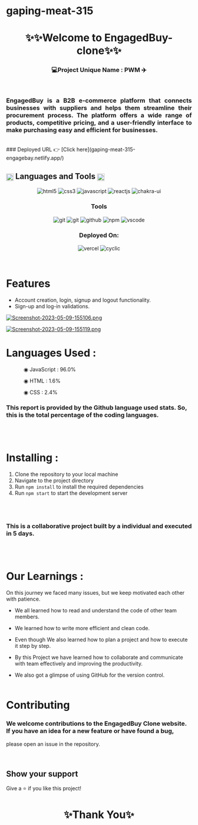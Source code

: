 # gaping-meat-315
<h1 align="center">✨✨Welcome to EngagedBuy-clone✨✨</h1>

<h3 align="center">💻Project Unique Name : PWM ✈️</h3>

<br />
<h3 align="justify" width="80%">
        EngagedBuy is a B2B e-commerce platform that connects businesses with suppliers and helps them streamline their
        procurement process. The platform offers a wide range of products, competitive pricing, and a user-friendly
        interface to make purchasing easy and efficient for businesses.
</h3>
<br />
### Deployed URL 👉 [Click here](gaping-meat-315-engagebay.netlify.app/)
<br />


<h2 align="left">
        <img src="https://art.pixilart.com/486745d4bb1ef18.gif" width="20" height="20" align="center">
        Languages and Tools
        <img src="https://art.pixilart.com/486745d4bb1ef18.gif" width="20" height="20" align="center">
</h2>
<div align="center">
        <div align="center">
                <img src="https://img.shields.io/badge/html5-%23E34F26.svg?style=for-the-badge&logo=html5&logoColor=white"
                        align="center" alt="html5">
                <img src="https://img.shields.io/badge/css3-%231572B6.svg?style=for-the-badge&logo=css3&logoColor=white"
                        align="center" alt="css3">
                <img src="https://img.shields.io/badge/javascript-%23323330.svg?style=for-the-badge&logo=javascript&logoColor=%23F7DF1E"
                        align="center" alt="javascript">
                <img src="https://img.shields.io/badge/React-20232A?style=for-the-badge&logo=react&logoColor=61DAFB"
                        align="center" alt="reactjs" />
                <img src="https://img.shields.io/badge/chakra ui-%234ED1C5.svg?style=for-the-badge&logo=chakraui&logoColor=white"
                        align="center" alt="chakra-ui" />
        </div>
        <div align="center">
                <h3 align="center">Tools</h3>
                <img src="https://img.shields.io/badge/netlify-%23000000.svg?style=for-the-badge&logo=netlify&logoColor=#00C7B7"
                        align="center" alt="git" />
                <img src="https://img.shields.io/badge/vercel-%23000000.svg?style=for-the-badge&logo=vercel&logoColor=whit"
                        align="center" alt="git" />
                <img src="https://img.shields.io/badge/GitHub-100000?style=for-the-badge&logo=github&logoColor=white"
                        align="center" alt="github" />
                <img src="https://img.shields.io/badge/NPM-%23000000.svg?style=for-the-badge&logo=npm&logoColor=white"
                        align="center" alt="npm">
                <img src="https://img.shields.io/badge/Visual%20Studio-5C2D91.svg?style=for-the-badge&logo=visual-studio&logoColor=white"
                        align="center" alt="vscode" />
        </div>
</div>


<div align="center">
        <h3 align="center">Deployed On:</h3>
        <img src="https://img.shields.io/badge/vercel-%23000000.svg?style=for-the-badge&logo=vercel&logoColor=white"
                alt="vercel" />
        <img src="https://img.shields.io/badge/cyclic-5458F6?style=for-the-badge&logo=cyclic&logoColor=white"
                alt="cyclic" />
</div>
</p>

<br />

# Features

- Account creation, login, signup and logout functionality.
- Sign-up and log-in validations.

[![Screenshot-2023-05-09-155106.png](https://i.postimg.cc/fyq34YLC/Screenshot-2023-05-09-155106.png)](https://postimg.cc/2LvjhbnL)

[![Screenshot-2023-05-09-155119.png](https://i.postimg.cc/nznDbFHd/Screenshot-2023-05-09-155119.png)](https://postimg.cc/VSH6Xc0M)

# Languages Used :

<ul dir="auto">
        <ol dir="auto">◉ JavaScript : 96.0%</ol>
        <ol dir="auto">◉ HTML : 1.6%</ol>
        <ol dir="auto">◉ CSS : 2.4%</ol>
</ul>

### This report is provided by the Github language used stats. So, this is the total percentage of the coding languages.

<br /><br />
# Installing :
1. Clone the repository to your local machine
2. Navigate to the project directory
3. Run `npm install` to install the required dependencies
4. Run `npm start` to start the development server

<br /><br />

### This is a collaborative project built by a individual and executed in 5 days.

<br /><br />

# Our Learnings :
On this journey we faced many issues, but we keep motivated each other with patience.

- We all learned how to read and understand the code of other team members.

- We learned how to write more efficient and clean code.

- Even though We also learned how to plan a project and how to execute it step by step.

- By this Project we have learned how to collaborate and communicate with team effectively and improving the
productivity.

- We also got a glimpse of using GitHub for the version control.
<br /><br />

# Contributing

### We welcome contributions to the EngagedBuy Clone website. If you have an idea for a new feature or have found a bug,
please
open an issue in the repository.

<br />

## Show your support

Give a ⭐️ if you like this project!

<h1 align="center">✨Thank You✨</h1>
